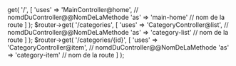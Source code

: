 <?php

/*
|--------------------------------------------------------------------------
| Application Routes
|--------------------------------------------------------------------------
|
| Here is where you can register all of the routes for an application.
| It is a breeze. Simply tell Lumen the URIs it should respond to
| and give it the Closure to call when that URI is requested.
|
*/

$router->get(
    '/',
    [
        'uses' => 'MainController@home', // nomdDuController@@NomDeLaMethode
        'as'   => 'main-home' // nom de la route
    ]
);


$router->get(
    '/categories',
    [
        'uses' => 'CategoryController@list', // nomdDuController@@NomDeLaMethode
        'as'   => 'category-list' // nom de la route
    ]
);

$router->get(
    '/categories/{id}',
    [
        'uses' => 'CategoryController@item', // nomdDuController@@NomDeLaMethode
        'as'   => 'category-item' // nom de la route
    ]
);


